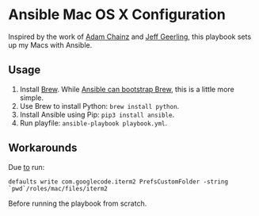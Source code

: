 # Ansible Mac OS X Configuration

Inspired by the work of [Adam Chainz](https://github.com/adamchainz/mac-ansible) and [Jeff Geerling](https://github.com/geerlingguy/mac-dev-playbook), this playbook sets up my Macs with Ansible.

## Usage

1. Install [Brew](https://brew.sh). While [Ansible can bootstrap Brew](https://github.com/geerlingguy/ansible-role-homebrew), this is a little more simple.
2. Use Brew to install Python: `brew install python`.
3. Install Ansible using Pip: `pip3 install ansible`.
4. Run playfile: `ansible-playbook playbook.yml`.

## Workarounds

Due [to](https://github.com/adamchainz/mac-ansible/issues/2) run:

```
defaults write com.googlecode.iterm2 PrefsCustomFolder -string `pwd`/roles/mac/files/iterm2
```

Before running the playbook from scratch.
